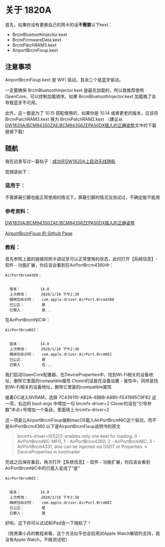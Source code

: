 # 关于 1820A

首先，如果你没有更换自己的网卡的话**不需要**以下kext：

- BrcmBluetoothInjector.kext
- BrcmFirmwareData.kext
- BrcmPatchRAM3.kext
- AirportBrcmFixup.kext

## 注意事项

AirportBrcmFixup.kext 是 WiFi 驱动，其余三个是蓝牙驱动。

一定要确保 BrcmBluetoothInjector.kext 是最先加载的，所以我推荐使用 OpenCore，可以控制加载顺序。如果 BrcmBluetoothInjector.kext 加载晚了会导致蓝牙不可用。

此外，这一套是为了 10.15 搭配使用的，如果你是 10.14 或者更老的版本，应该将 BrcmPatchRAM3.kext 换为 BrcmPatchRAM2.kext （建议从 [DW1820A/BCM94350ZAE/BCM94356ZEPA50DX插入的正确姿势](https://blog.daliansky.net/DW1820A_BCM94350ZAE-driver-inserts-the-correct-posture.html)文中的下载链接下载）

## 随航

我在远景写过一篇帖子：[成功在DW1820A上启动无线随航](http://bbs.pcbeta.com/viewthread-1860842-1-1.html)

现摘录如下：

### 适用于：
不需屏蔽引脚也能正常使用的情况下。屏蔽引脚的情况没测试过，不确定能不能用

### 参考资料：

[DW1820A/BCM94350ZAE/BCM94356ZEPA50DX插入的正确姿势](https://blog.daliansky.net/DW1820A_BCM94350ZAE-driver-inserts-the-correct-posture.html)

[AirportBrcmFixup 的 Github Page](https://github.com/acidanthera/AirportBrcmFixup)

### 教程：

首先参照上面的链接将网卡调试至可以正常使用的状态，此时打开【系统信息】- 软件 - 功能扩展，你应该会看到在AirPortBrcm4360中：

```
AirPortBrcm4360：


  版本：         14.0
  上次修改：      2020/1/10 下午2:30
  捆绑包标识符：   com.apple.driver.AirPort.Brcm4360
  已公正：        是
  已载入：        是...
```

在AirPortBrcmNIC中：

```
AirPortBrcmNIC：


  版本：         14.0
  上次修改：      2020/1/10 下午2:30
  捆绑包标识符：   com.apple.driver.AirPort.BrcmNIC
  已公正：        是
  已载入：        否...
```

我们启动OpenCore配置器，在DeviceProperties中，找到Wi-Fi相关的设备地址，删除它里面的compatible属性
Clover的话是在设备设置 - 属性中，同样是找到Wi-Fi相关的设备地址，删除它里面的compatible属性

接着OC进入NVRAM，选择 7C436110-AB2A-4BBB-A880-FE41995C9F82 这一项，右边的 boot-args 中增加一句 brcmfx-driver=2 
Clover的话在“引导参数”中点+号增加一个条目，里面填上 brcmfx-driver=2 

这一项是让AirportBrcmFixup强制macOS载入AirPortBrcmNIC这个驱动，而不是AirPortBrcm4360
以下是AirportBrcmFixup说明书的原文

> brcmfx-driver=0|1|2|3: enables only one kext for loading, 0 - AirPortBrcmNIC-MFG, 1 - AirPortBrcm4360, 2 - AirPortBrcmNIC, 3 - AirPortBrcm4331, also can be injected via DSDT or Properties → DeviceProperties in bootloader

完成之后保存重启，再次打开【系统信息】- 软件 - 功能扩展，你应该会看到AirPortBrcmNIC中的已载入变成了“是”

```
AirPortBrcmNIC：


  版本：         14.0
  上次修改：      2020/1/10 下午2:30
  捆绑包标识符：   com.apple.driver.AirPort.BrcmNIC
  已公正：        是
  已载入：        是
```

好啦，这下你可以试试和iPad连一下随航了！

（按黑果小兵的教程来看，这个方法似乎也会启用对Apple Watch解锁的支持，我没有Apple Watch，不做测试啦）